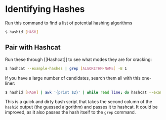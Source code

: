 # Identifying Hashes
Run this command to find a list of potential hashing algorithms

```bash
$ hashid [HASH]
```

## Pair with Hashcat

Run these through [[Hashcat]] to see what modes they are for cracking:

```bash
$ hashcat --example-hashes | grep [ALGORITHM-NAME] -B 1
```

If you have a large number of candidates, search them all with this one-liner:

```bash
$ hashid [HASH] | awk '{print $2}' | while read line; do hashcat --example-hashes | grep $line -B 1; done
```

This is a quick and dirty bash script that takes the second column of the `hashid` output (the guessed algorithm) and passes it to hashcat. It could be improved, as it also passes the hash itself to the `grep` command.